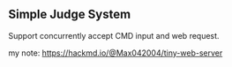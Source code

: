 ## Simple Judge System
Support concurrently accept CMD input and web request.

my note: https://hackmd.io/@Max042004/tiny-web-server
